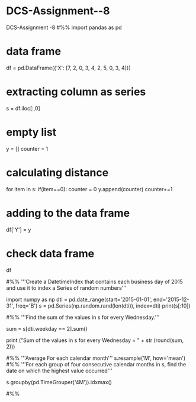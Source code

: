 # DCS-Assignment--8
DCS-Assignment -8
#%%
import pandas as pd

# data frame

df = pd.DataFrame({'X': [7, 2, 0, 3, 4, 2, 5, 0, 3, 4]})

# extracting column as series
s = df.iloc[:,0]

# empty list
y = []
counter = 1

# calculating distance
for item in s:
    if(item==0):
      counter = 0
    y.append(counter)
    counter+=1

# adding to the data frame
df['Y'] = y

# check data frame
df

#%%
'''Create a DatetimeIndex that contains each business day of 2015 and use it to index a
Series of random numbers'''

import numpy as np
dti = pd.date_range(start='2015-01-01', end='2015-12-31', freq='B') 
s = pd.Series(np.random.rand(len(dti)), index=dti)
print(s[:10])

#%%
'''Find the sum of the values in s for every Wednesday.'''

sum = s[dti.weekday == 2].sum() 

print ("Sum of the values in s for every Wednesday = " + str (round(sum, 2)))

#%%
'''Average For each calendar month'''
s.resample('M', how='mean')
#%%
'''For each group of four consecutive calendar months in s, find the date on which the highest value occurred'''

s.groupby(pd.TimeGrouper('4M')).idxmax()

#%%
